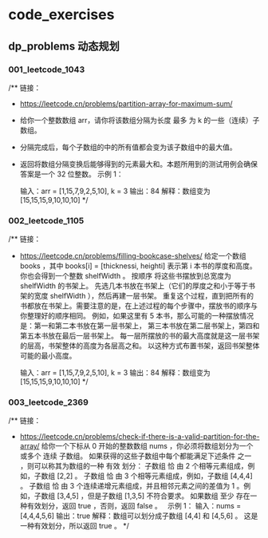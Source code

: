 # code_exercises

## dp_problems 动态规划
### 001_leetcode_1043
/** 链接：
 * https://leetcode.cn/problems/partition-array-for-maximum-sum/
 * 给你一个整数数组 arr，请你将该数组分隔为长度 最多 为 k 的一些（连续）子数组。
 * 分隔完成后，每个子数组的中的所有值都会变为该子数组中的最大值。
 * 返回将数组分隔变换后能够得到的元素最大和。本题所用到的测试用例会确保答案是一个 32 位整数。
    示例 1：

    输入：arr = [1,15,7,9,2,5,10], k = 3
    输出：84
    解释：数组变为 [15,15,15,9,10,10,10]
*/

### 002_leetcode_1105
/** 链接：
 * https://leetcode.cn/problems/filling-bookcase-shelves/
给定一个数组 books ，其中 books[i] = [thicknessi, heighti] 表示第 i 本书的厚度和高度。你也会得到一个整数 shelfWidth 。
按顺序 将这些书摆放到总宽度为 shelfWidth 的书架上。
先选几本书放在书架上（它们的厚度之和小于等于书架的宽度 shelfWidth ），然后再建一层书架。
重复这个过程，直到把所有的书都放在书架上。需要注意的是，在上述过程的每个步骤中，摆放书的顺序与你整理好的顺序相同。
例如，如果这里有 5 本书，那么可能的一种摆放情况是：第一和第二本书放在第一层书架上，
第三本书放在第二层书架上，第四和第五本书放在最后一层书架上。
每一层所摆放的书的最大高度就是这一层书架的层高，书架整体的高度为各层高之和。
以这种方式布置书架，返回书架整体可能的最小高度。


    输入：arr = [1,15,7,9,2,5,10], k = 3
    输出：84
    解释：数组变为 [15,15,15,9,10,10,10]
*/

### 003_leetcode_2369
/** 链接：
 * https://leetcode.cn/problems/check-if-there-is-a-valid-partition-for-the-array/
给你一个下标从 0 开始的整数数组 nums ，你必须将数组划分为一个或多个 连续 子数组。
如果获得的这些子数组中每个都能满足下述条件 之一 ，则可以称其为数组的一种 有效 划分：
子数组 恰 由 2 个相等元素组成，例如，子数组 [2,2] 。
子数组 恰 由 3 个相等元素组成，例如，子数组 [4,4,4] 。
子数组 恰 由 3 个连续递增元素组成，并且相邻元素之间的差值为 1 。例如，子数组 [3,4,5] ，但是子数组 [1,3,5] 不符合要求。
如果数组 至少 存在一种有效划分，返回 true ，否则，返回 false 。
 
示例 1：
输入：nums = [4,4,4,5,6]
输出：true
解释：数组可以划分成子数组 [4,4] 和 [4,5,6] 。
这是一种有效划分，所以返回 true 。
*/